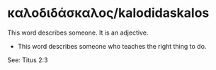 # καλοδιδάσκαλος/kalodidaskalos

This word describes someone. It is an adjective.

* This word describes someone who teaches the right thing to do. 

See: Titus 2:3
